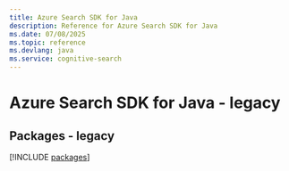 ```yaml
---
title: Azure Search SDK for Java
description: Reference for Azure Search SDK for Java
ms.date: 07/08/2025
ms.topic: reference
ms.devlang: java
ms.service: cognitive-search
---
```

# Azure Search SDK for Java - legacy
## Packages - legacy
[!INCLUDE [packages](search-index.md)]